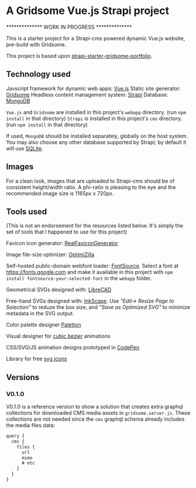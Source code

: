 # A Gridsome Vue.js Strapi project

************** WORK IN PROGRESS **************

This is a starter project for a Strapi-cms powered dynamic Vue.js website, pre-build with Gridsome.

This project is based upon [strapi-starter-gridsome-portfolio](https://github.com/strapi/strapi-starter-gridsome-portfolio).

## Technology used

Javscript framework for dynamic web apps: [Vue.js](https://vuejs.org/)
Static site generator: [Gridsome](https://gridsome.org/)
Headless content management system: [Strapi](https://strapi.io/)
Database: [MongoDB](https://www.mongodb.com/)

`Vue.js` and `Gridsome` are installed in this project's `webapp` directory. (run `npm install` in that directory)
`Strapi` is installed in this project's `cms` directory. (run `npm install` in that directory)

If used, `MongoDB` should be installed separately, globally on the host system.
You may also choose any other database supported by Strapi; by default it will use [SQLite](https://sqlite.org/).

## Images

For a clean look, images that are uploaded to Strapi-cms should be of consistent height/width ratio. A phi-ratio is pleasing to the eye and the recommended image size is 1165px x 720px.

## Tools used

(This is not an endorsement for the resources listed below. It's simply the set of tools that I happened to use for this project)

Favicon icon generator: [RealFaviconGenerator](https://realfavicongenerator.net/)

Image file-size optimizer: [OptimiZilla](https://imagecompressor.com/)

Self-hosted public-domain webfont loader: [FontSource](https://github.com/fontsource/fontsource). Select a font at <https://fonts.google.com> and make it available in this project with `npm install fontsource-your-selected-font` in the `webapp` folder.

Geometrical SVGs designed with: [LibreCAD](https://librecad.org/)

Free-hand SVGs designed with: [InkScape](https://inkscape.org/). Use *"Edit-> Resize Page to Selection"* to reduze the box size, and *"Save as Optimized SVG"* to minimize metadata in the SVG output.

Color palette designer [Paletton](http://paletton.com/)

Visual designer for [cubic bezier](https://cubic-bezier.com/) animations

CSS/SVG/JS animation designs prototyped in [CodePen](https://codepen.io/emaesen)

Library for free [svg icons](https://iconmonstr.com/)

## Versions

### V0.1.0

V0.1.0 is a reference version to show a solution that creates extra graphql collections for downloaded CMS media assets in `gridsome.server.js`. These collections are not needed since the `cms` graphql schema already includes the media files data:

```javascript
query {
  cms {
    files {
      url
      mime
      # etc
    }
  }
}
```

